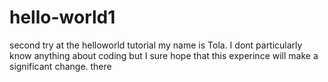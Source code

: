 # hello-world1
second try at the helloworld tutorial
my name is Tola. I dont particularly know anything about coding but I sure hope that this experince will make a significant change. 
there
